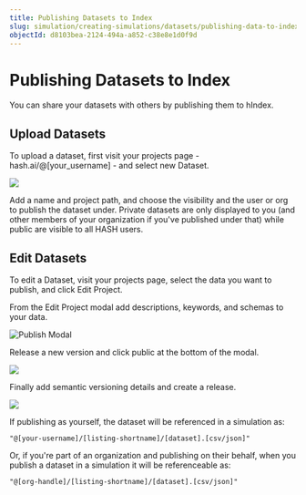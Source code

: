 ```yaml
---
title: Publishing Datasets to Index
slug: simulation/creating-simulations/datasets/publishing-data-to-index
objectId: d8103bea-2124-494a-a852-c38e8e1d0f9d
---
```


# Publishing Datasets to Index

You can share your datasets with others by publishing them to hIndex.

## Upload Datasets

To upload a dataset, first visit your projects page - hash.ai/@\[your_username\] - and select new Dataset.

![](https://cdn-us1.hash.ai/site/docs/kapture-2021-06-06-at-21.00.44%20%283%29%20%283%29%20%283%29%20%281%29%20%283%29.gif)

Add a name and project path, and choose the visibility and the user or org to publish the dataset under. Private datasets are only displayed to you \(and other members of your organization if you've published under that\) while public are visible to all HASH users.

## Edit Datasets

To edit a Dataset, visit your projects page, select the data you want to publish, and click Edit Project.

From the Edit Project modal add descriptions, keywords, and schemas to your data.

![Publish Modal](https://cdn-us1.hash.ai/site/docs/screen-shot-2020-05-12-at-1.22.27-pm.png)

Release a new version and click public at the bottom of the modal.

![](https://cdn-us1.hash.ai/site/docs/screenshot-2020-10-30-144523.png)

Finally add semantic versioning details and create a release.

![](https://cdn-us1.hash.ai/site/docs/screenshot-2020-10-30-144826.png)

If publishing as yourself, the dataset will be referenced in a simulation as:

```text
"@[your-username]/[listing-shortname]/[dataset].[csv/json]"
```

Or, if you're part of an organization and publishing on their behalf, when you publish a dataset in a simulation it will be referenceable as:

```text
"@[org-handle]/[listing-shortname]/[dataset].[csv/json]"
```

